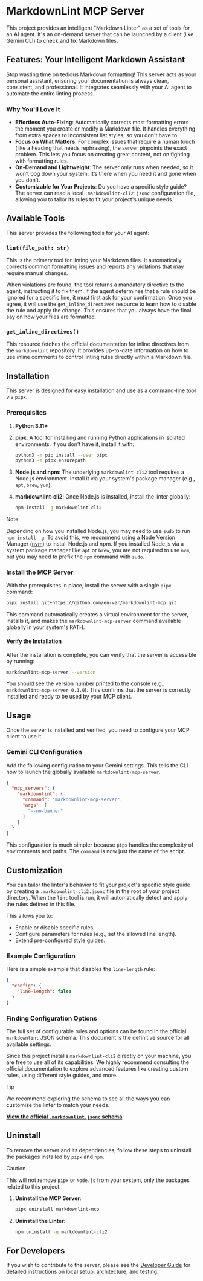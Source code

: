 # MarkdownLint MCP Server

This project provides an intelligent "Markdown Linter" as a set of tools for an
AI agent. It's an on-demand server that can be launched by a client (like
Gemini CLI) to check and fix Markdown files.

## Features: Your Intelligent Markdown Assistant

Stop wasting time on tedious Markdown formatting! This server acts as your
personal assistant, ensuring your documentation is always clean, consistent, and
professional. It integrates seamlessly with your AI agent to automate the
entire linting process.

### Why You'll Love It

* **Effortless Auto-Fixing**: Automatically corrects most formatting errors
    the moment you create or modify a Markdown file. It handles everything from
    extra spaces to inconsistent list styles, so you don't have to.
* **Focus on What Matters**: For complex issues that require a human touch
    (like a heading that needs rephrasing), the server pinpoints the exact
    problem. This lets you focus on creating great content, not on fighting
    with formatting rules.
* **On-Demand and Lightweight**: The server only runs when needed, so it won’t
    bog down your system. It’s there when you need it and gone when you don’t.
* **Customizable for Your Projects**: Do you have a specific style guide? The
    server can read a local `.markdownlint-cli2.jsonc` configuration file,
    allowing you to tailor its rules to fit your project's unique needs.

## Available Tools

This server provides the following tools for your AI agent:

### `lint(file_path: str)`

This is the primary tool for linting your Markdown files. It automatically
corrects common formatting issues and reports any violations that may require
manual changes.

When violations are found, the tool returns a mandatory directive to the agent,
instructing it to fix them. If the agent determines that a rule should be
ignored for a specific line, it must first ask for your confirmation. Once you
agree, it will use the `get_inline_directives` resource to learn how to disable
the rule and apply the change. This ensures that you always have the final say
on how your files are formatted.

### `get_inline_directives()`

This resource fetches the official documentation for inline directives from
the `markdownlint` repository. It provides up-to-date information on how to
use inline comments to control linting rules directly within a Markdown
file.

## Installation

This server is designed for easy installation and use as a command-line tool
via `pipx`.

### Prerequisites

1. **Python 3.11+**
2. **pipx**: A tool for installing and running Python applications in isolated
    environments. If you don't have it, install it with:

    ```bash
    python3 -m pip install --user pipx
    python3 -m pipx ensurepath
    ```

3. **Node.js and npm**: The underlying `markdownlint-cli2` tool requires a
    Node.js environment. Install it via your system's package manager (e.g.,
    `apt`, `brew`, `yum`).
4. **markdownlint-cli2**: Once Node.js is installed, install the linter
    globally:

    ```bash
    npm install -g markdownlint-cli2
    ```

> [!NOTE]
> Depending on how you installed Node.js, you may need to use `sudo` to run
> `npm install -g`. To avoid this, we recommend using a Node Version
> Manager ([nvm](https://github.com/nvm-sh/nvm)) to install Node.js and
> npm. If you installed Node.js via a system package manager like `apt` or
> `brew`, you are not required to use `nvm`, but you may need to prefix the
> `npm` command with `sudo`.

### Install the MCP Server

With the prerequisites in place, install the server with a single `pipx`
command:

```bash
pipx install git+https://github.com/en-ver/markdownlint-mcp.git
```

This command automatically creates a virtual environment for the server,
installs it, and makes the `markdownlint-mcp-server` command available
globally in your system's PATH.

#### Verify the Installation

After the installation is complete, you can verify that the server is
accessible by running:

```bash
markdownlint-mcp-server --version
```

You should see the version number printed to the console (e.g.,
`markdownlint-mcp-server 0.1.0`). This confirms that the server is correctly
installed and ready to be used by your MCP client.

## Usage

Once the server is installed and verified, you need to configure your MCP
client to use it.

### Gemini CLI Configuration

Add the following configuration to your Gemini settings. This tells the CLI how
to launch the globally available `markdownlint-mcp-server`.

```json
{
  "mcp_servers": {
    "markdownlint": {
      "command": "markdownlint-mcp-server",
      "args": [
        "--no-banner"
      ]
    }
  }
}
```

This configuration is much simpler because `pipx` handles the complexity of
environments and paths. The `command` is now just the name of the script.

## Customization

You can tailor the linter's behavior to fit your project's specific style guide
by creating a `.markdownlint-cli2.jsonc` file in the root of your project
directory. When the `lint` tool is run, it will automatically detect and apply
the rules defined in this file.

This allows you to:

* Enable or disable specific rules.
* Configure parameters for rules (e.g., set the allowed line length).
* Extend pre-configured style guides.

### Example Configuration

Here is a simple example that disables the `line-length` rule:

```json
{
  "config": {
    "line-length": false
  }
}
```

### Finding Configuration Options

The full set of configurable rules and options can be found in the official
`markdownlint` JSON schema. This document is the definitive source for all
available settings.

Since this project installs `markdownlint-cli2` directly on your machine, you
are free to use all of its capabilities. We highly recommend consulting the
official documentation to explore advanced features like creating custom rules,
using different style guides, and more.

> [!TIP]
> We recommend exploring the schema to see all the ways you can customize the
> linter to match your needs.
>
> **[View the official `.markdownlint.jsonc` schema](https://github.com/DavidAnson/markdownlint/blob/main/schema/.markdownlint.jsonc)**

## Uninstall

To remove the server and its dependencies, follow these steps to uninstall the
packages installed by `pipx` and `npm`.

> [!CAUTION]
> This will not remove `pipx` or `Node.js` from your system, only the
> packages related to this project.

1. **Uninstall the MCP Server**:

    ```bash
    pipx uninstall markdownlint-mcp
    ```

2. **Uninstall the Linter**:

    ```bash
    npm uninstall -g markdownlint-cli2
    ```

## For Developers

If you wish to contribute to the server, please see the
[Developer Guide](README-dev.md) for detailed instructions on local setup,
architecture, and testing.
